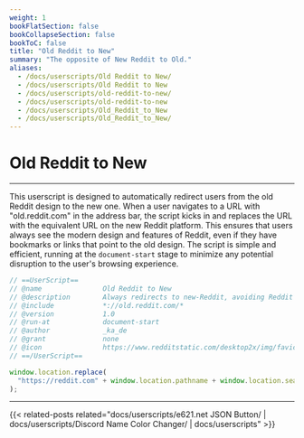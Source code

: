 ```yaml
---
weight: 1
bookFlatSection: false
bookCollapseSection: false
bookToC: false
title: "Old Reddit to New"
summary: "The opposite of New Reddit to Old."
aliases:
  - /docs/userscripts/Old Reddit to New/
  - /docs/userscripts/Old Reddit to New
  - /docs/userscripts/old-reddit-to-new/
  - /docs/userscripts/old-reddit-to-new
  - /docs/userscripts/Old_Reddit_to_New
  - /docs/userscripts/Old_Reddit_to_New/
---
```


<!--markdownlint-disable MD025 MD033 -->

# Old Reddit to New

---

This userscript is designed to automatically redirect users from the old Reddit design to the new one. When a user navigates to a URL with "old.reddit.com" in the address bar, the script kicks in and replaces the URL with the equivalent URL on the new Reddit platform. This ensures that users always see the modern design and features of Reddit, even if they have bookmarks or links that point to the old design. The script is simple and efficient, running at the `document-start` stage to minimize any potential disruption to the user's browsing experience.

```js
// ==UserScript==
// @name               Old Reddit to New
// @description        Always redirects to new-Reddit, avoiding Reddit's old design.
// @include            *://old.reddit.com/*
// @version            1.0
// @run-at             document-start
// @author             _ka_de
// @grant              none
// @icon               https://www.redditstatic.com/desktop2x/img/favicon/apple-icon-76x76.png
// ==/UserScript==

window.location.replace(
  "https://reddit.com" + window.location.pathname + window.location.search,
);
```

---

<!--
HUGO_SEARCH_EXCLUDE_START
-->
{{< related-posts related="docs/userscripts/e621.net JSON Button/ | docs/userscripts/Discord Name Color Changer/ | docs/userscripts" >}}
<!--
HUGO_SEARCH_EXCLUDE_END
-->

